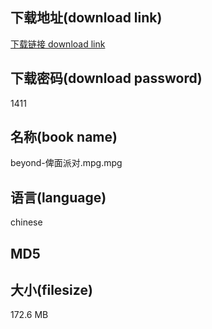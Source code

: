 ## 下载地址(download link)
[下载链接 download link](https://voluble-croquembouche-d321dc.netlify.app/?s=beyond-%E4%BF%BE%E9%9D%A2%E6%B4%BE%E5%AF%B9.mpg)

## 下载密码(download password)
1411

## 名称(book name)
beyond-俾面派对.mpg.mpg

## 语言(language)
chinese

## MD5


## 大小(filesize)
172.6 MB
